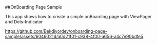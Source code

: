 ##OnBoarding Page Sample

This app shows how to create a simple onBoarding page with ViewPager and Dots-Indicator

https://github.com/Bekdiyordev/onboarding-page-sample/assets/60460214/a0d21f01-c938-4f00-a656-a4c7e90bdfe5
